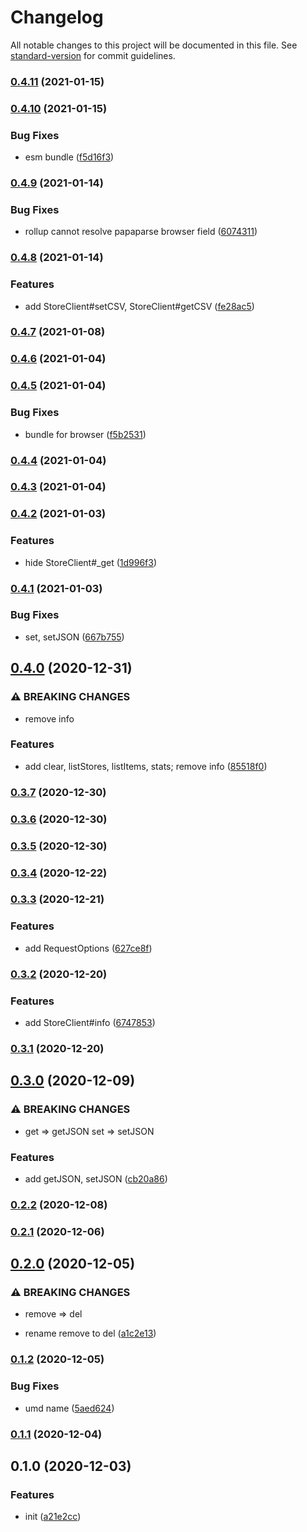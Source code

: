 # Changelog

All notable changes to this project will be documented in this file. See [standard-version](https://github.com/conventional-changelog/standard-version) for commit guidelines.

### [0.4.11](https://github.com/BlackGlory/store-js/compare/v0.4.10...v0.4.11) (2021-01-15)

### [0.4.10](https://github.com/BlackGlory/store-js/compare/v0.4.9...v0.4.10) (2021-01-15)


### Bug Fixes

* esm bundle ([f5d16f3](https://github.com/BlackGlory/store-js/commit/f5d16f3126c0476fd5e52576424c114da1d2fc12))

### [0.4.9](https://github.com/BlackGlory/store-js/compare/v0.4.8...v0.4.9) (2021-01-14)


### Bug Fixes

* rollup cannot resolve papaparse browser field ([6074311](https://github.com/BlackGlory/store-js/commit/607431118e670169dfcb703784d5fc883fe3d9f0))

### [0.4.8](https://github.com/BlackGlory/store-js/compare/v0.4.7...v0.4.8) (2021-01-14)


### Features

* add StoreClient#setCSV, StoreClient#getCSV ([fe28ac5](https://github.com/BlackGlory/store-js/commit/fe28ac5c5c1ec4d0a6fe291eb519bac20885f54b))

### [0.4.7](https://github.com/BlackGlory/store-js/compare/v0.4.6...v0.4.7) (2021-01-08)

### [0.4.6](https://github.com/BlackGlory/store-js/compare/v0.4.5...v0.4.6) (2021-01-04)

### [0.4.5](https://github.com/BlackGlory/store-js/compare/v0.4.4...v0.4.5) (2021-01-04)


### Bug Fixes

* bundle for browser ([f5b2531](https://github.com/BlackGlory/store-js/commit/f5b253138d23cb27829f569c62f67d75dd01c708))

### [0.4.4](https://github.com/BlackGlory/store-js/compare/v0.4.3...v0.4.4) (2021-01-04)

### [0.4.3](https://github.com/BlackGlory/store-js/compare/v0.4.2...v0.4.3) (2021-01-04)

### [0.4.2](https://github.com/BlackGlory/store-js/compare/v0.4.1...v0.4.2) (2021-01-03)


### Features

* hide StoreClient#_get ([1d996f3](https://github.com/BlackGlory/store-js/commit/1d996f3a8159ccf8f94a28a1d6f7762a62881922))

### [0.4.1](https://github.com/BlackGlory/store-js/compare/v0.4.0...v0.4.1) (2021-01-03)


### Bug Fixes

* set, setJSON ([667b755](https://github.com/BlackGlory/store-js/commit/667b7558b28e94b40e08a49367d2426f9ecc8c2a))

## [0.4.0](https://github.com/BlackGlory/store-js/compare/v0.3.7...v0.4.0) (2020-12-31)


### ⚠ BREAKING CHANGES

* remove info

### Features

* add clear, listStores, listItems, stats; remove info ([85518f0](https://github.com/BlackGlory/store-js/commit/85518f0ee8d07850380e9c980b8bdd35cb299486))

### [0.3.7](https://github.com/BlackGlory/store-js/compare/v0.3.6...v0.3.7) (2020-12-30)

### [0.3.6](https://github.com/BlackGlory/store-js/compare/v0.3.5...v0.3.6) (2020-12-30)

### [0.3.5](https://github.com/BlackGlory/store-js/compare/v0.3.4...v0.3.5) (2020-12-30)

### [0.3.4](https://github.com/BlackGlory/store-js/compare/v0.3.3...v0.3.4) (2020-12-22)

### [0.3.3](https://github.com/BlackGlory/store-js/compare/v0.3.2...v0.3.3) (2020-12-21)


### Features

* add RequestOptions ([627ce8f](https://github.com/BlackGlory/store-js/commit/627ce8fb86d29f1d6c1ef84727633cab82e6c942))

### [0.3.2](https://github.com/BlackGlory/store-js/compare/v0.3.1...v0.3.2) (2020-12-20)


### Features

* add StoreClient#info ([6747853](https://github.com/BlackGlory/store-js/commit/6747853764ac50d433df60dd49cfc6ed5c2ae99c))

### [0.3.1](https://github.com/BlackGlory/store-js/compare/v0.3.0...v0.3.1) (2020-12-20)

## [0.3.0](https://github.com/BlackGlory/store-js/compare/v0.2.2...v0.3.0) (2020-12-09)


### ⚠ BREAKING CHANGES

* get => getJSON
set => setJSON

### Features

* add getJSON, setJSON ([cb20a86](https://github.com/BlackGlory/store-js/commit/cb20a867509c9c2d952d64e626951e30fce088cf))

### [0.2.2](https://github.com/BlackGlory/store-js/compare/v0.2.1...v0.2.2) (2020-12-08)

### [0.2.1](https://github.com/BlackGlory/store-js/compare/v0.2.0...v0.2.1) (2020-12-06)

## [0.2.0](https://github.com/BlackGlory/store-js/compare/v0.1.2...v0.2.0) (2020-12-05)


### ⚠ BREAKING CHANGES

* remove => del

* rename remove to del ([a1c2e13](https://github.com/BlackGlory/store-js/commit/a1c2e13780f43f59bb1876c46b525001815a54b4))

### [0.1.2](https://github.com/BlackGlory/store-js/compare/v0.1.1...v0.1.2) (2020-12-05)


### Bug Fixes

* umd name ([5aed624](https://github.com/BlackGlory/store-js/commit/5aed624591f384f248b133d3dff5789aabc30624))

### [0.1.1](https://github.com/BlackGlory/store-js/compare/v0.1.0...v0.1.1) (2020-12-04)

## 0.1.0 (2020-12-03)


### Features

* init ([a21e2cc](https://github.com/BlackGlory/store-js/commit/a21e2cca3bea79d387782ca2543f9991f63917ba))
